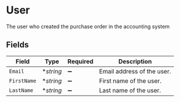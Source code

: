 # User

The user who created the purchase order in the accounting system


## Fields

| Field                      | Type                       | Required                   | Description                |
| -------------------------- | -------------------------- | -------------------------- | -------------------------- |
| `Email`                    | **string*                  | :heavy_minus_sign:         | Email address of the user. |
| `FirstName`                | **string*                  | :heavy_minus_sign:         | First name of the user.    |
| `LastName`                 | **string*                  | :heavy_minus_sign:         | Last name of the user.     |